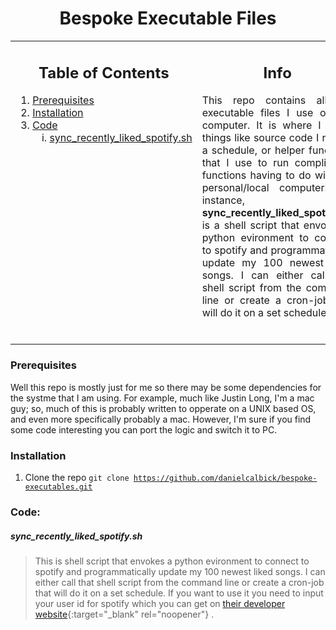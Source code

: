 <h1 align= center>
    Bespoke Executable Files
</h1>

<!-- Main table for layout -->
<table>
  <tr>
    <!-- Left column for Table of Contents -->
    <td width="30%" valign="top">
        <h2 align= center><strong>Table of Contents</strong></h2>
        <div>
          <ol>
            <li><a href="#prereqs">Prerequisites</a></li>
            <li><a href="#install">Installation</a></li>
            <li><a href="#code">Code</a>
              <ol type="i">
                <li><a href="#spotify_rl">sync_recently_liked_spotify.sh</a></li>
              </ol>
            </li>
          </ol>
        </div>
    </td>
    <!-- Right column for Project Description -->
    <td width="70%" valign="top">
      <h2 align= center><strong>Info</strong></h2>
      <p align= justify>
        This repo contains all the executable files I use on my computer. It is where I place things like source code I run on a schedule, or helper functions that I use to run complicated functions having to do with my personal/local computer. For instance, <strong>sync_recently_liked_spotify.sh</strong> is a shell script that envokes a python evironment to connect to spotify and programmatically update my 100 newest liked songs. I can either call that shell script from the command line or create a cron-job that will do it on a set schedule."
      </p>
      <br>
    </td>
  </tr>
</table>

<!-- Additional Sections here -->

<h3 style="your-style-here" id="prereqs">Prerequisites</h3>

<div>
  Well this repo is mostly just for me so there may be some dependencies for the systme that I am using. For example, much like Justin Long, I'm a mac guy; so, much of this is probably written to opperate on a UNIX based OS, and even more specifically probably a mac. However, I'm sure if you find some code interesting you can port the logic and switch it to PC.
</div>

<h3 style="your-style-here" id="install">Installation</h3>

<div>

1. Clone the repo
   <code>git clone https://github.com/danielcalbick/bespoke-executables.git</code>

</div>


<h3 style="your-style-here" id="code">Code:</h3>

<h5 style="your-style-here" id="spotify_rl">sync_recently_liked_spotify.sh</h5>

>This is shell script that envokes a python evironment to connect to spotify and programmatically update my 100 newest liked songs. I can either call that shell script from the command line or create a cron-job that will do it on a set schedule. If you want to use it you need to input your user id for spotify which you can get on [their developer website](https://developer.spotify.com/documentation/web-api){:target="_blank" rel="noopener"} .
